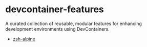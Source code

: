 # devcontainer-features
A curated collection of reusable, modular features for enhancing development environments using DevContainers. 

- [zsh-alpine](https://github.com/pineromarcos/devcontainer-features/pkgs/container/devcontainer-features%2Fzsh-alpine)